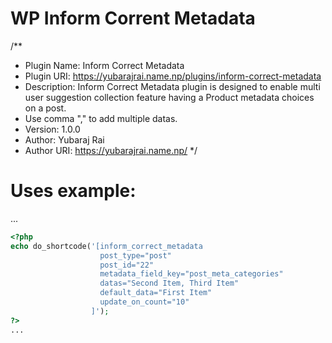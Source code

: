 # WP Inform Corrent Metadata
/**
 * Plugin Name: Inform Correct Metadata
 * Plugin URI: https://yubarajrai.name.np/plugins/inform-correct-metadata
 * Description: Inform Correct Metadata plugin is designed to enable multi user suggestion collection feature having a Product metadata choices on a post. 
 * Use comma "," to add multiple datas.
 * Version: 1.0.0
 * Author: Yubaraj Rai
 * Author URI: https://yubarajrai.name.np/
 */
 
 
 
# Uses example:
...
```php
<?php
echo do_shortcode('[inform_correct_metadata 
                    post_type="post" 
                    post_id="22" 
                    metadata_field_key="post_meta_categories" 
                    datas="Second Item, Third Item" 
                    default_data="First Item" 
                    update_on_count="10"
                  ]');
?>
...
